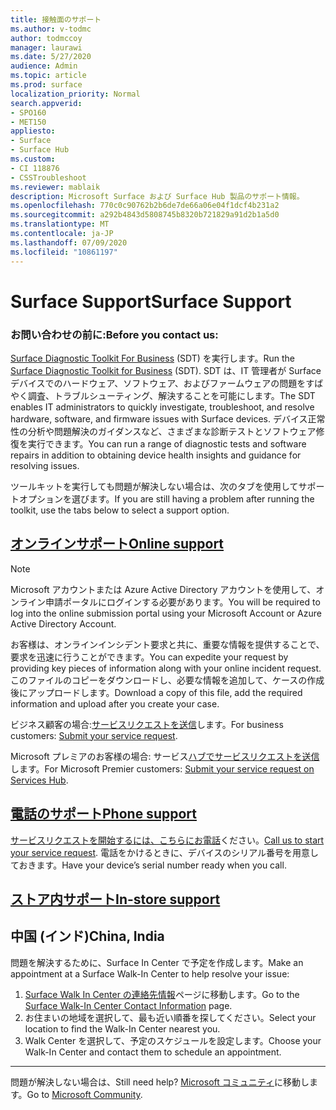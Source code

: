 ```yaml
---
title: 接触面のサポート
ms.author: v-todmc
author: todmccoy
manager: laurawi
ms.date: 5/27/2020
audience: Admin
ms.topic: article
ms.prod: surface
localization_priority: Normal
search.appverid:
- SPO160
- MET150
appliesto:
- Surface
- Surface Hub
ms.custom:
- CI 118876
- CSSTroubleshoot
ms.reviewer: mablaik
description: Microsoft Surface および Surface Hub 製品のサポート情報。
ms.openlocfilehash: 770c0c90762b2b6de7de66a06e04f1dcf4b231a2
ms.sourcegitcommit: a292b4843d5808745b8320b721829a91d2b1a5d0
ms.translationtype: MT
ms.contentlocale: ja-JP
ms.lasthandoff: 07/09/2020
ms.locfileid: "10861197"
---
```

# <span data-ttu-id="3a948-103">Surface Support</span><span class="sxs-lookup"><span data-stu-id="3a948-103">Surface Support</span></span>

### <span data-ttu-id="3a948-104">お問い合わせの前に:</span><span class="sxs-lookup"><span data-stu-id="3a948-104">Before you contact us:</span></span>  

<span data-ttu-id="3a948-105">[Surface Diagnostic Toolkit For Business](https://docs.microsoft.com/surface/surface-diagnostic-toolkit-business) (SDT) を実行します。</span><span class="sxs-lookup"><span data-stu-id="3a948-105">Run the [Surface Diagnostic Toolkit for Business](https://docs.microsoft.com/surface/surface-diagnostic-toolkit-business) (SDT).</span></span> <span data-ttu-id="3a948-106">SDT は、IT 管理者が Surface デバイスでのハードウェア、ソフトウェア、およびファームウェアの問題をすばやく調査、トラブルシューティング、解決することを可能にします。</span><span class="sxs-lookup"><span data-stu-id="3a948-106">The SDT enables IT administrators to quickly investigate, troubleshoot, and resolve hardware, software, and firmware issues with Surface devices.</span></span> <span data-ttu-id="3a948-107">デバイス正常性の分析や問題解決のガイダンスなど、さまざまな診断テストとソフトウェア修復を実行できます。</span><span class="sxs-lookup"><span data-stu-id="3a948-107">You can run a range of diagnostic tests and software repairs in addition to obtaining device health insights and guidance for resolving issues.</span></span> 

<span data-ttu-id="3a948-108">ツールキットを実行しても問題が解決しない場合は、次のタブを使用してサポートオプションを選びます。</span><span class="sxs-lookup"><span data-stu-id="3a948-108">If you are still having a problem after running the toolkit, use the tabs below to select a support option.</span></span>

## [<span data-ttu-id="3a948-109">オンラインサポート</span><span class="sxs-lookup"><span data-stu-id="3a948-109">Online support</span></span>](#tab/online)

> [!NOTE]
> <span data-ttu-id="3a948-110">Microsoft アカウントまたは Azure Active Directory アカウントを使用して、オンライン申請ポータルにログインする必要があります。</span><span class="sxs-lookup"><span data-stu-id="3a948-110">You will be required to log into the online submission portal using your Microsoft Account or Azure Active Directory Account.</span></span>  

<span data-ttu-id="3a948-111">お客様は、オンラインインシデント要求と共に、重要な情報を提供することで、要求を迅速に行うことができます。</span><span class="sxs-lookup"><span data-stu-id="3a948-111">You can expedite your request by providing key pieces of information along with your online incident request.</span></span> <span data-ttu-id="3a948-112">このファイルのコピーをダウンロードし、必要な情報を追加して、ケースの作成後にアップロードします。</span><span class="sxs-lookup"><span data-stu-id="3a948-112">Download a copy of this file, add the required information and upload after you create your case.</span></span> 

<span data-ttu-id="3a948-113">ビジネス顧客の場合:[サービスリクエストを送信](https://support.microsoft.com/supportforbusiness/productselection?sapid=d383b26c-f150-6220-8f1b-e8aa325d9727)します。</span><span class="sxs-lookup"><span data-stu-id="3a948-113">For business customers: [Submit your service request](https://support.microsoft.com/supportforbusiness/productselection?sapid=d383b26c-f150-6220-8f1b-e8aa325d9727).</span></span> 

<span data-ttu-id="3a948-114">Microsoft プレミアのお客様の場合: サービス[ハブでサービスリクエストを送信](https://serviceshub.microsoft.com/support/contactsupport)します。</span><span class="sxs-lookup"><span data-stu-id="3a948-114">For Microsoft Premier customers: [Submit your service request on Services Hub](https://serviceshub.microsoft.com/support/contactsupport).</span></span> 

 
## [<span data-ttu-id="3a948-115">電話のサポート</span><span class="sxs-lookup"><span data-stu-id="3a948-115">Phone support</span></span>](#tab/phone)

<span data-ttu-id="3a948-116">[サービスリクエストを開始するには、こちらにお電話](https://support.microsoft.com/help/4051701/global-customer-service-phone-numbers)ください。</span><span class="sxs-lookup"><span data-stu-id="3a948-116">[Call us to start your service request](https://support.microsoft.com/help/4051701/global-customer-service-phone-numbers).</span></span> <span data-ttu-id="3a948-117">電話をかけるときに、デバイスのシリアル番号を用意しておきます。</span><span class="sxs-lookup"><span data-stu-id="3a948-117">Have your device’s serial number ready when you call.</span></span> 

## [<span data-ttu-id="3a948-118">ストア内サポート</span><span class="sxs-lookup"><span data-stu-id="3a948-118">In-store support</span></span>](#tab/instore)

## <span data-ttu-id="3a948-119">中国 (インド)</span><span class="sxs-lookup"><span data-stu-id="3a948-119">China, India</span></span>

<span data-ttu-id="3a948-120">問題を解決するために、Surface In Center で予定を作成します。</span><span class="sxs-lookup"><span data-stu-id="3a948-120">Make an appointment at a Surface Walk-In Center to help resolve your issue:</span></span>

1. <span data-ttu-id="3a948-121">[Surface Walk In Center の連絡先情報](https://support.microsoft.com/help/4498593/find-surface-walk-in-center-contact-information)ページに移動します。</span><span class="sxs-lookup"><span data-stu-id="3a948-121">Go to the [Surface Walk-In Center Contact Information](https://support.microsoft.com/help/4498593/find-surface-walk-in-center-contact-information) page.</span></span> 
2. <span data-ttu-id="3a948-122">お住まいの地域を選択して、最も近い順番を探してください。</span><span class="sxs-lookup"><span data-stu-id="3a948-122">Select your location to find the Walk-In Center nearest you.</span></span>  
3. <span data-ttu-id="3a948-123">Walk Center を選択して、予定のスケジュールを設定します。</span><span class="sxs-lookup"><span data-stu-id="3a948-123">Choose your Walk-In Center and contact them to schedule an appointment.</span></span>


---

<span data-ttu-id="3a948-124">問題が解決しない場合は、</span><span class="sxs-lookup"><span data-stu-id="3a948-124">Still need help?</span></span> <span data-ttu-id="3a948-125">[Microsoft コミュニティ](https://answers.microsoft.com/)に移動します。</span><span class="sxs-lookup"><span data-stu-id="3a948-125">Go to [Microsoft Community](https://answers.microsoft.com/).</span></span>
